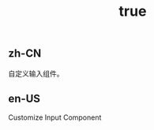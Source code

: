 ﻿---
order: 2
title:
  zh-CN: 自定义输入组件
  en-US: Customize Input Component
---


## zh-CN

自定义输入组件。

## en-US

Customize Input Component
